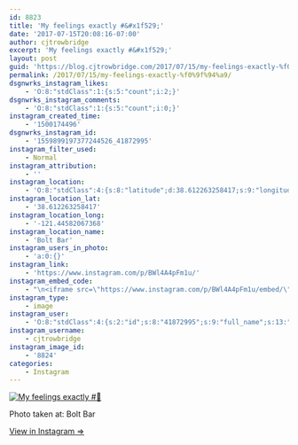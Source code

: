 ```yaml
---
id: 8823
title: 'My feelings exactly #&#x1f529;'
date: '2017-07-15T20:08:16-07:00'
author: cjtrowbridge
excerpt: 'My feelings exactly #&#x1f529;'
layout: post
guid: 'https://blog.cjtrowbridge.com/2017/07/15/my-feelings-exactly-%f0%9f%94%a9/'
permalink: /2017/07/15/my-feelings-exactly-%f0%9f%94%a9/
dsgnwrks_instagram_likes:
    - 'O:8:"stdClass":1:{s:5:"count";i:2;}'
dsgnwrks_instagram_comments:
    - 'O:8:"stdClass":1:{s:5:"count";i:0;}'
instagram_created_time:
    - '1500174496'
dsgnwrks_instagram_id:
    - '1559899197377244526_41872995'
instagram_filter_used:
    - Normal
instagram_attribution:
    - ''
instagram_location:
    - 'O:8:"stdClass":4:{s:8:"latitude";d:38.612263258417;s:9:"longitude";d:-121.44582067368;s:4:"name";s:8:"Bolt Bar";s:2:"id";i:235376496;}'
instagram_location_lat:
    - '38.612263258417'
instagram_location_long:
    - '-121.44582067368'
instagram_location_name:
    - 'Bolt Bar'
instagram_users_in_photo:
    - 'a:0:{}'
instagram_link:
    - 'https://www.instagram.com/p/BWl4A4pFm1u/'
instagram_embed_code:
    - "\n<iframe src=\"https://www.instagram.com/p/BWl4A4pFm1u/embed/\" width=\"612\" height=\"710\" frameborder=\"0\" scrolling=\"no\" allowtransparency=\"true\" class=\"insta-image-embed\"></iframe>\n"
instagram_type:
    - image
instagram_user:
    - 'O:8:"stdClass":4:{s:2:"id";s:8:"41872995";s:9:"full_name";s:13:"CJ Trowbridge";s:15:"profile_picture";s:96:"https://scontent.cdninstagram.com/t51.2885-19/s150x150/13724650_1188772791164794_142557231_a.jpg";s:8:"username";s:12:"cjtrowbridge";}'
instagram_username:
    - cjtrowbridge
instagram_image_id:
    - '8824'
categories:
    - Instagram
---
```


[![My feelings exactly #🔩](https://blog.cjtrowbridge.com/wp-content/uploads/2017/07/1500174496-1-1.jpg)](https://www.instagram.com/p/BWl4A4pFm1u/)

Photo taken at: Bolt Bar

[View in Instagram ⇒](https://www.instagram.com/p/BWl4A4pFm1u/)